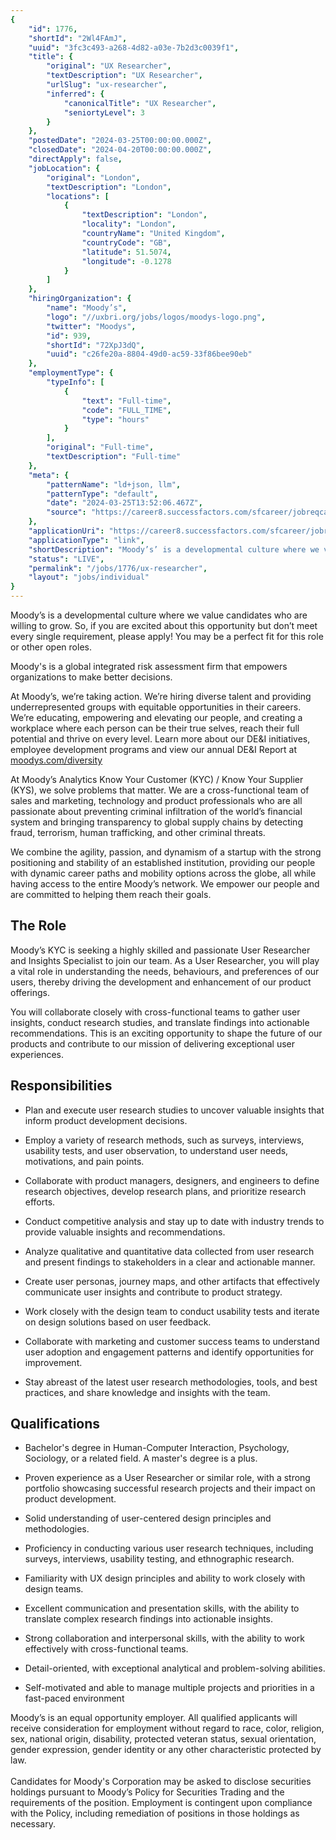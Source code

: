 ```yaml
---
{
	"id": 1776,
	"shortId": "2Wl4FAmJ",
	"uuid": "3fc3c493-a268-4d82-a03e-7b2d3c0039f1",
	"title": {
		"original": "UX Researcher",
		"textDescription": "UX Researcher",
		"urlSlug": "ux-researcher",
		"inferred": {
			"canonicalTitle": "UX Researcher",
			"seniortyLevel": 3
		}
	},
	"postedDate": "2024-03-25T00:00:00.000Z",
	"closedDate": "2024-04-20T00:00:00.000Z",
	"directApply": false,
	"jobLocation": {
		"original": "London",
		"textDescription": "London",
		"locations": [
			{
				"textDescription": "London",
				"locality": "London",
				"countryName": "United Kingdom",
				"countryCode": "GB",
				"latitude": 51.5074,
				"longitude": -0.1278
			}
		]
	},
	"hiringOrganization": {
		"name": "Moody’s",
		"logo": "//uxbri.org/jobs/logos/moodys-logo.png",
		"twitter": "Moodys",
		"id": 939,
		"shortId": "72XpJ3dQ",
		"uuid": "c26fe20a-8804-49d0-ac59-33f86bee90eb"
	},
	"employmentType": {
		"typeInfo": [
			{
				"text": "Full-time",
				"code": "FULL_TIME",
				"type": "hours"
			}
		],
		"original": "Full-time",
		"textDescription": "Full-time"
	},
	"meta": {
		"patternName": "ld+json, llm",
		"patternType": "default",
		"date": "2024-03-25T13:52:06.467Z",
		"source": "https://career8.successfactors.com/sfcareer/jobreqcareer?jobId=4371&company=MoodysProd&codes=INDEED"
	},
	"applicationUri": "https://career8.successfactors.com/sfcareer/jobreqcareer?jobId=4371&company=MoodysProd&codes",
	"applicationType": "link",
	"shortDescription": "Moody’s’ is a developmental culture where we value candidates who are willing to grow. So, if you are excited about this opportunity but don’t’ meet every single requirement, please apply! You may be",
	"status": "LIVE",
	"permalink": "/jobs/1776/ux-researcher",
	"layout": "jobs/individual"
}
---
```

<p>Moody’s is a developmental culture where we value candidates who are willing to grow. So, if you are excited about this opportunity but don’t meet every single requirement, please apply! You may be a perfect fit for this role or other open roles.</p><p>Moody's is a global integrated risk assessment firm that empowers organizations to make better decisions.</p><p>At Moody’s, we’re taking action. We’re hiring diverse talent and providing underrepresented groups with equitable opportunities in their careers. We’re educating, empowering and elevating our people, and creating a workplace where each person can be their true selves, reach their full potential and thrive on every level. Learn more about our DE&amp;I initiatives, employee development programs and view our annual DE&amp;I Report at <a target="_blank" rel="noopener noreferrer nofollow" href="http://moodys.com/diversity">moodys.com/diversity</a></p><p>At Moody’s Analytics Know Your Customer (KYC) / Know Your Supplier (KYS), we solve problems that matter. We are a cross-functional team of sales and marketing, technology and product professionals who are all passionate about preventing criminal infiltration of the world’s financial system and bringing transparency to global supply chains by detecting fraud, terrorism, human trafficking, and other criminal&nbsp;threats.&nbsp;</p><p>We combine the agility, passion, and dynamism of a startup with the strong positioning and stability of an established institution, providing our people with dynamic career paths and mobility options across the globe, all while having access to the entire Moody’s network. We empower our people and are committed to helping them reach&nbsp;their&nbsp;goals.</p><h2>The Role</h2><p>Moody’s KYC is seeking a highly skilled and passionate User Researcher and Insights Specialist to join our team. As a User Researcher, you will play a vital role in understanding the needs, behaviours, and preferences of our users, thereby driving the development and enhancement of our product offerings.</p><p>You will collaborate closely with cross-functional teams to gather user insights, conduct research studies, and translate findings into actionable recommendations. This is an exciting opportunity to shape the future of our products and contribute to our mission of delivering exceptional user experiences.</p><h2>Responsibilities</h2><ul><li><p>Plan and execute user research studies to uncover valuable insights that inform product development decisions.</p></li><li><p>Employ a variety of research methods, such as surveys, interviews, usability tests, and user observation, to understand user needs, motivations, and pain points.</p></li><li><p>Collaborate with product managers, designers, and engineers to define research objectives, develop research plans, and prioritize research efforts.</p></li><li><p>Conduct competitive analysis and stay up to date with industry trends to provide valuable insights and recommendations.</p></li><li><p>Analyze qualitative and quantitative data collected from user research and present findings to stakeholders in a clear and actionable manner.</p></li><li><p>Create user personas, journey maps, and other artifacts that effectively communicate user insights and contribute to product strategy.</p></li><li><p>Work closely with the design team to conduct usability tests and iterate on design solutions based on user feedback.</p></li><li><p>Collaborate with marketing and customer success teams to understand user adoption and engagement patterns and identify opportunities for improvement.</p></li><li><p>Stay abreast of the latest user research methodologies, tools, and best practices, and share knowledge and insights with the team.</p></li></ul><h2>Qualifications</h2><ul><li><p>Bachelor's degree in Human-Computer Interaction, Psychology, Sociology, or a related field. A master's degree is a plus.</p></li><li><p>Proven experience as a User Researcher or similar role, with a strong portfolio showcasing successful research projects and their impact on product development.</p></li><li><p>Solid understanding of user-centered design principles and methodologies.</p></li></ul><ul><li><p>Proficiency in conducting various user research techniques, including surveys, interviews, usability testing, and ethnographic research.</p></li></ul><ul><li><p>Familiarity with UX design principles and ability to work closely with design teams.</p></li><li><p>Excellent communication and presentation skills, with the ability to translate complex research findings into actionable insights.</p></li><li><p>Strong collaboration and interpersonal skills, with the ability to work effectively with cross-functional teams.</p></li><li><p>Detail-oriented, with exceptional analytical and problem-solving abilities.</p></li><li><p>Self-motivated and able to manage multiple projects and priorities in a fast-paced environment</p></li></ul><p>Moody’s is an equal opportunity employer. All qualified applicants will receive consideration for employment without regard to race, color, religion, sex, national origin, disability, protected veteran status, sexual orientation, gender expression, gender identity or any other characteristic protected by law.<br><br>Candidates for Moody's Corporation may be asked to disclose securities holdings pursuant to Moody’s Policy for Securities Trading and the requirements of the position. Employment is contingent upon compliance with the Policy, including remediation of positions in those holdings as necessary.</p>

